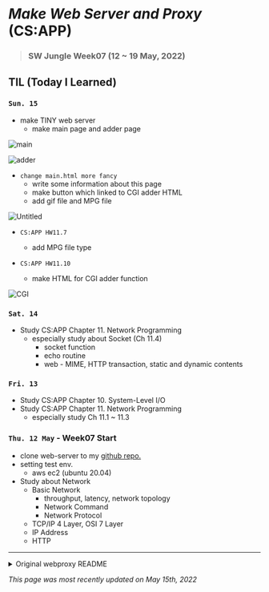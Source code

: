 # _Make Web Server and Proxy_ (CS:APP)

> ### SW Jungle Week07 (12 ~ 19 May, 2022)

## TIL (Today I Learned)
### `Sun. 15`

- make TINY web server
    - make main page and adder page

![main](https://s3.us-west-2.amazonaws.com/secure.notion-static.com/8a5d572b-535d-4dbe-87ba-3dc5f45d4dd2/Untitled.png?X-Amz-Algorithm=AWS4-HMAC-SHA256&X-Amz-Content-Sha256=UNSIGNED-PAYLOAD&X-Amz-Credential=AKIAT73L2G45EIPT3X45%2F20220515%2Fus-west-2%2Fs3%2Faws4_request&X-Amz-Date=20220515T121737Z&X-Amz-Expires=86400&X-Amz-Signature=4e0f2ebaa4e4cd2566a533ef97d20c087dc1cdeadb1ac1eb95b6db5999385ee5&X-Amz-SignedHeaders=host&response-content-disposition=filename%20%3D%22Untitled.png%22&x-id=GetObject)

![adder](https://s3.us-west-2.amazonaws.com/secure.notion-static.com/373d6ae7-c755-4b4b-a889-55f2a0cc659c/Untitled.png?X-Amz-Algorithm=AWS4-HMAC-SHA256&X-Amz-Content-Sha256=UNSIGNED-PAYLOAD&X-Amz-Credential=AKIAT73L2G45EIPT3X45%2F20220515%2Fus-west-2%2Fs3%2Faws4_request&X-Amz-Date=20220515T121746Z&X-Amz-Expires=86400&X-Amz-Signature=aaaf3a75e721d550582d62726ca070297f99dfed28bbcf0ac5f2ad23a4080bdb&X-Amz-SignedHeaders=host&response-content-disposition=filename%20%3D%22Untitled.png%22&x-id=GetObject)

- `change main.html more fancy`
    - write some information about this page
    - make button which linked to CGI adder HTML
    - add gif file and MPG file

![Untitled](https://s3.us-west-2.amazonaws.com/secure.notion-static.com/6618fbdf-5d77-4fd2-9f34-ed005081ebff/Untitled.png?X-Amz-Algorithm=AWS4-HMAC-SHA256&X-Amz-Content-Sha256=UNSIGNED-PAYLOAD&X-Amz-Credential=AKIAT73L2G45EIPT3X45%2F20220515%2Fus-west-2%2Fs3%2Faws4_request&X-Amz-Date=20220515T122022Z&X-Amz-Expires=86400&X-Amz-Signature=51709000452a7a75d9940333ad151cdae0c69a8e249d3628d775245a4ab42c30&X-Amz-SignedHeaders=host&response-content-disposition=filename%20%3D%22Untitled.png%22&x-id=GetObject)

- `CS:APP HW11.7`
    - add MPG file type

- `CS:APP HW11.10`
    - make HTML for CGI adder function

![CGI](https://s3.us-west-2.amazonaws.com/secure.notion-static.com/b48d5dd5-52cc-4b12-9c75-8810afa30968/Untitled.png?X-Amz-Algorithm=AWS4-HMAC-SHA256&X-Amz-Content-Sha256=UNSIGNED-PAYLOAD&X-Amz-Credential=AKIAT73L2G45EIPT3X45%2F20220515%2Fus-west-2%2Fs3%2Faws4_request&X-Amz-Date=20220515T121830Z&X-Amz-Expires=86400&X-Amz-Signature=4cdcbb1d205593f89ca7a08ef6410bda6c055b51b8e66ddf60c878e5aab65528&X-Amz-SignedHeaders=host&response-content-disposition=filename%20%3D%22Untitled.png%22&x-id=GetObject)

### `Sat. 14`

- Study CS:APP Chapter 11. Network Programming
    - especially study about Socket (Ch 11.4)
        - socket function
        - echo routine
        - web - MIME, HTTP transaction, static and dynamic contents
    

### `Fri. 13`
- Study CS:APP Chapter 10. System-Level I/O
- Study CS:APP Chapter 11. Network Programming
    - especially study Ch 11.1 ~ 11.3


### `Thu. 12 May` - Week07 Start

- clone web-server to my [github repo.](https://github.com/latteishorse/webproxy-jungle)
- setting test env.
    - aws ec2 (ubuntu 20.04)
- Study about Network
    - Basic Network
        - throughput, latency, network topology
        - Network Command
        - Network Protocol
    - TCP/IP 4 Layer, OSI 7 Layer
    - IP Address
    - HTTP
    
---
<details>
<summary>Original webproxy README</summary>
<div markdown="1">

``` txt
####################################################################
# CS:APP Proxy Lab
#
# Student Source Files
####################################################################

This directory contains the files you will need for the CS:APP Proxy
Lab.

proxy.c
csapp.h
csapp.c
    These are starter files.  csapp.c and csapp.h are described in
    your textbook. 

    You may make any changes you like to these files.  And you may
    create and handin any additional files you like.

    Please use `port-for-user.pl' or 'free-port.sh' to generate
    unique ports for your proxy or tiny server. 

Makefile
    This is the makefile that builds the proxy program.  Type "make"
    to build your solution, or "make clean" followed by "make" for a
    fresh build. 

    Type "make handin" to create the tarfile that you will be handing
    in. You can modify it any way you like. Your instructor will use your
    Makefile to build your proxy from source.

port-for-user.pl
    Generates a random port for a particular user
    usage: ./port-for-user.pl <userID>

free-port.sh
    Handy script that identifies an unused TCP port that you can use
    for your proxy or tiny. 
    usage: ./free-port.sh

driver.sh
    The autograder for Basic, Concurrency, and Cache.        
    usage: ./driver.sh

nop-server.py
     helper for the autograder.         

tiny
    Tiny Web server from the CS:APP text
```
</div>
</details>

*This page was most recently updated on May 15th, 2022*